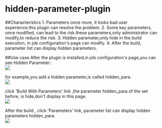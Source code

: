 hidden-parameter-plugin
=======================

##Characteristics
		1. Parameters once more, it looks bad user experience.this plugin can resolve the problem.
		2. Some key parameters, once modified, can lead to the risk.these parameters,only administrator can modify,to reduce the risk.
		3. Hidden parameter,only hide in the build execution, in job configuration's page can modify.
		4. After the build, parameter list can display hidden parameters.


##Use case
After the plugin is installed,in job configuration's page,you can see Hidden Parameter:<br>
![](https://github.com/wy-scm/hidden-parameter-plugin/raw/master/images/JobConfiguration1.png)

for example,you add a hidden parameter,is called hidden_para.<br>
![](https://github.com/wy-scm/hidden-parameter-plugin/raw/master/images/JobConfiguration2.png)

click 'Build With Parameters' link ,the parameter hidden_para of the set before, is hide,don't display in this page. <br>
![](https://github.com/wy-scm/hidden-parameter-plugin/raw/master/images/JobConfiguration3.png)

After the build , click 'Parameters' link, parameter list can display hidden parameters hidden_para.<br>
![](https://github.com/wy-scm/hidden-parameter-plugin/raw/master/images/JobConfiguration4.png)



